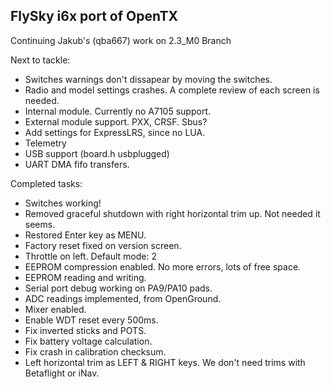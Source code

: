 ## FlySky i6x port of OpenTX

Continuing Jakub's (qba667) work on 2.3_M0 Branch

Next to tackle:

* Switches warnings don't dissapear by moving the switches.
* Radio and model settings crashes. A complete review of each screen is needed.
* Internal module. Currently no A7105 support.
* External module support. PXX, CRSF. Sbus?
* Add settings for ExpressLRS, since no LUA.
* Telemetry
* USB support (board.h usbplugged)
* UART DMA fifo transfers.

Completed tasks:

* Switches working!
* Removed graceful shutdown with right horizontal trim up. Not needed it seems.
* Restored Enter key as MENU.
* Factory reset fixed on version screen.
* Throttle on left. Default mode: 2
* EEPROM compression enabled. No more errors, lots of free space.
* EEPROM reading and writing.
* Serial port debug working on PA9/PA10 pads.
* ADC readings implemented, from OpenGround.
* Mixer enabled.
* Enable WDT reset every 500ms.
* Fix inverted sticks and POTS.
* Fix battery voltage calculation.
* Fix crash in calibration checksum. 
* Left horizontal trim as LEFT & RIGHT keys. We don't need trims with Betaflight or iNav.
